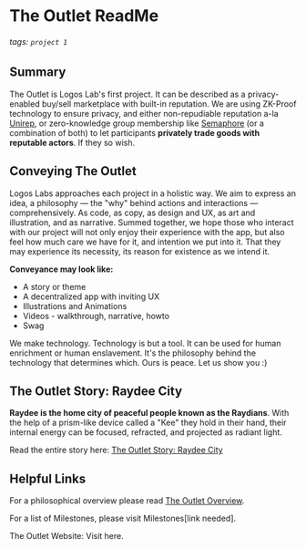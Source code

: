 # The Outlet ReadMe
###### tags: `project 1`

## Summary
The Outlet is Logos Lab's first project. It can be described as a privacy-enabled buy/sell marketplace with built-in reputation. We are using ZK-Proof technology to ensure privacy, and either non-repudiable reputation a-la [Unirep](https://medium.com/privacy-scaling-explorations/unirep-a-private-and-non-repudiable-reputation-system-7fb5c6478549), or zero-knowledge group membership like [Semaphore](https://semaphore.appliedzkp.org/) (or a combination of both) to let participants **privately trade goods with reputable actors**. If they so wish.

## Conveying The Outlet
Logos Labs approaches each project in a holistic way. We aim to express an idea, a philosophy — the "why" behind actions and interactions — comprehensively. As code, as copy, as design and UX, as art and illustration, and as narrative. Summed together, we hope those who interact with our project will not only enjoy their experience with the app, but also feel how much care we have for it, and intention we put into it. That they may experience its necessity, its reason for existence as we intend it.

**Conveyance may look like:**
- A story or theme
- A decentralized app with inviting UX
- Illustrations and Animations
- Videos - walkthrough, narrative, howto
- Swag


We make technology. Technology is but a tool. It can be used for human enrichment or human enslavement. It's the philosophy behind the technology that determines which. Ours is peace. Let us show you :)

## The Outlet Story: Raydee City
**Raydee is the home city of peaceful people known as the Raydians**. With the help of a prism-like device called a "Kee" they hold in their hand, their internal energy can be focused, refracted, and projected as radiant light.

Read the entire story here: [The Outlet Story: Raydee City](https://github.com/logos-innovation-lab/theoutlet-expression/blob/Main/The%20Outlet%20Story:%20Raydee%20City.md)

## Helpful Links
For a philosophical overview please read [The Outlet Overview](https://github.com/logos-innovation-lab/theoutlet-expression/blob/Main/The-Outlet-Overview.md).

For a list of Milestones, please visit Milestones[link needed].

The Outlet Website: Visit here.


